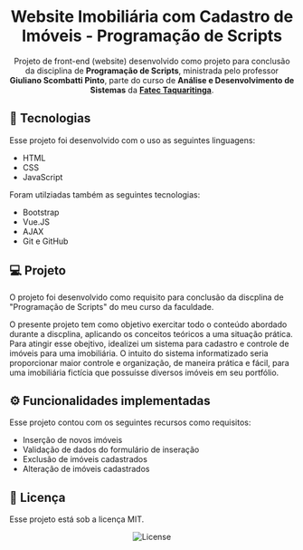 <h1 align="center">Website Imobiliária com Cadastro de Imóveis - Programação de Scripts</h1>

<p align="center">
Projeto de front-end (website) desenvolvido como projeto para conclusão da disciplina de <b>Programação de Scripts</b>, ministrada pelo professor <b>Giuliano Scombatti Pinto</b>, parte do curso de <b>Análise e Desenvolvimento de Sistemas</b> da <b><a href="https://www.fatectq.edu.br/">Fatec Taquaritinga</a></b>.
</p>

## 🚀 Tecnologias

<p>Esse projeto foi desenvolvido com o uso as seguintes linguagens:</p>
<ul>
<li>HTML</li>
<li>CSS</li>
<li>JavaScript</li>
</ul>

<p>Foram utilziadas também as seguintes tecnologias:</p>
<ul>
<li>Bootstrap</li>
<li>Vue.JS</li>
<li>AJAX</li>
<li>Git e GitHub</li>
</ul>

## 💻 Projeto

<p>O projeto foi desenvolvido como requisito para conclusão da discplina de "Programação de Scripts" do meu curso da faculdade.</p>

<p>O presente projeto tem como objetivo exercitar todo o conteúdo abordado durante a discplina, aplicando os conceitos teóricos a uma situação prática. Para atingir esse obejtivo, idealizei um sistema para cadastro e controle de imóveis para uma imobiliária. O intuito do sistema informatizado seria proporcionar maior controle e organização, de maneira prática e fácil, para uma imobiliária fictícia que possuísse diversos imóveis em seu portfólio.</p>

## ⚙️ Funcionalidades implementadas

<p>Esse projeto contou com os seguintes recursos como requisitos:</p>
<ul>
<li>Inserção de novos imóveis</li>
<li>Validação de dados do formulário de inseração</li>
<li>Exclusão de imóveis cadastrados</li>
<li>Alteração de imóveis cadastrados</li>
</ul>

## 📃 Licença

<p>Esse projeto está sob a licença MIT.</p>

<p align="center">
  <img alt="License" src="https://img.shields.io/static/v1?label=license&message=MIT&color=49AA26&labelColor=000000">
</p>
